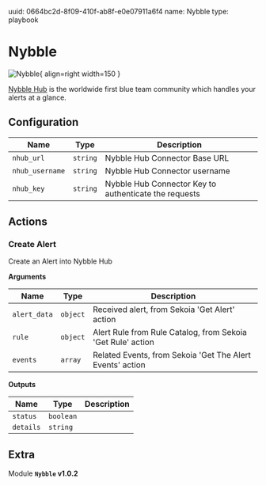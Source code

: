 uuid: 0664bc2d-8f09-410f-ab8f-e0e07911a6f4
name: Nybble
type: playbook

# Nybble

![Nybble](/assets/playbooks/library/nybble.png){ align=right width=150 }

[Nybble Hub](https://nybble-security.io) is the worldwide first blue team community which handles your alerts at a glance.

## Configuration

| Name      |  Type   |  Description  |
| --------- | ------- | --------------------------- |
| `nhub_url` | `string` | Nybble Hub Connector Base URL |
| `nhub_username` | `string` | Nybble Hub Connector username |
| `nhub_key` | `string` | Nybble Hub Connector Key to authenticate the requests |

## Actions

### Create Alert

Create an Alert into Nybble Hub

**Arguments**

| Name      |  Type   |  Description  |
| --------- | ------- | --------------------------- |
| `alert_data` | `object` | Received alert, from Sekoia 'Get Alert' action |
| `rule` | `object` | Alert Rule from Rule Catalog, from Sekoia 'Get Rule' action |
| `events` | `array` | Related Events, from Sekoia 'Get The Alert Events' action |


**Outputs**

| Name      |  Type   |  Description  |
| --------- | ------- | --------------------------- |
| `status` | `boolean` |  |
| `details` | `string` |  |


## Extra

Module **`Nybble` v1.0.2**